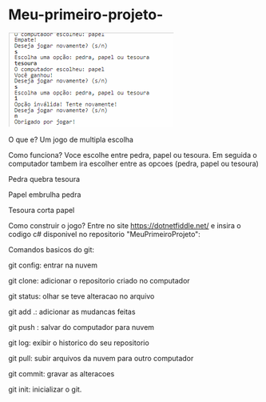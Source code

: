 # Meu-primeiro-projeto-

![alt text](<execucao do jogo.png>)

O que e? Um jogo de multipla escolha

Como funciona? Voce escolhe entre pedra, papel ou tesoura. Em seguida o computador tambem ira escolher entre as opcoes (pedra, papel ou tesoura)


Pedra quebra tesoura

Papel embrulha pedra

Tesoura corta papel


Como construir o jogo? Entre no site https://dotnetfiddle.net/ e insira o codigo c# disponivel no repositorio "MeuPrimeiroProjeto": 



Comandos basicos do git:

git config: entrar na nuvem 

git clone: adicionar o repositorio criado no computador

git status: olhar se teve alteracao no arquivo 

git add .: adicionar as mudancas feitas 

git push : salvar do computador para nuvem 

git log: exibir o historico do seu repositorio 

git pull: subir arquivos da nuvem para outro computador 

git commit: gravar as alteracoes 

git init: inicializar o git.